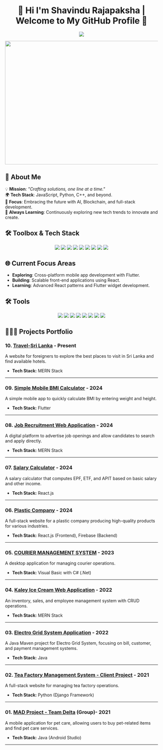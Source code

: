 <h1 align="center">🌟 Hi I'm Shavindu Rajapaksha | Welcome to My GitHub Profile 🌟</h1>


<p align="center">
  <img src="https://readme-typing-svg.herokuapp.com?font=Fira+Code&size=24&duration=3000&pause=1000&color=29F7C0&width=800&lines=Full-Stack+Developer+%7C+Mobile+App+Developer;Passionate+about+Building+Scalable+Apps+and+Systems;Exploring+AI%2C+Blockchain%2C+and+Web3+Technologies;Continuous+Learning+and+Personal+Growth+🚀">
</p>



<p align="center">
  <img src="https://media.giphy.com/media/f3iwJFOVOwuy7K6FFw/giphy.gif" width="720" height="405" />
</p>



## 🚀 About Me  

💡 **Mission**: _"Crafting solutions, one line at a time."_  
🌍 **Tech Stack**: JavaScript, Python, C++, and beyond.  
🎯 **Focus**: Embracing the future with AI, Blockchain, and full-stack development.  
🚀 **Always Learning**: Continuously exploring new tech trends to innovate and create.  



## 🛠️ **Toolbox & Tech Stack**  

<p align="center">
  <img src="https://img.shields.io/badge/JavaScript-F7DF1E?style=for-the-badge&logo=javascript&logoColor=black" />
  <img src="https://img.shields.io/badge/TypeScript-3178C6?style=for-the-badge&logo=typescript&logoColor=white" />
  <img src="https://img.shields.io/badge/Node.js-339933?style=for-the-badge&logo=nodedotjs&logoColor=white" />
  <img src="https://img.shields.io/badge/React-61DAFB?style=for-the-badge&logo=react&logoColor=black" />
  <img src="https://img.shields.io/badge/Flutter-02569B?style=for-the-badge&logo=flutter&logoColor=white" />
  <img src="https://img.shields.io/badge/Express.js-4B4B4B?style=for-the-badge&logo=express&logoColor=white" />
  <img src="https://img.shields.io/badge/Git-F05032?style=for-the-badge&logo=git&logoColor=white" />
  <img src="https://img.shields.io/badge/Docker-2496ED?style=for-the-badge&logo=docker&logoColor=white" />
  <img src="https://img.shields.io/badge/Tailwind_CSS-38B2AC?style=for-the-badge&logo=tailwind-css&logoColor=white" />
</p>






## 🌐 **Current Focus Areas**  

- **Exploring**: Cross-platform mobile app development with Flutter.  
- **Building**: Scalable front-end applications using React.  
- **Learning**: Advanced React patterns and Flutter widget development.  






## 🛠️ **Tools**

<p align="center">
  <img src="https://img.shields.io/badge/VS_Code-007ACC?style=for-the-badge&logo=visual-studio-code&logoColor=white" />
  <img src="https://img.shields.io/badge/Android_Studio-3DDC84?style=for-the-badge&logo=android-studio&logoColor=white" />
  <img src="https://img.shields.io/badge/Xcode-147EFB?style=for-the-badge&logo=xcode&logoColor=white" />
  <img src="https://img.shields.io/badge/Figma-F24E1E?style=for-the-badge&logo=figma&logoColor=white" />
  <img src="https://img.shields.io/badge/IntelliJ-AB00FF?style=for-the-badge&logo=intellij-idea&logoColor=white" />
    <img src="https://img.shields.io/badge/Postman-FF6C37?style=for-the-badge&logo=postman&logoColor=white" />
  <img src="https://img.shields.io/badge/Eclipse-2C2255?style=for-the-badge&logo=eclipse&logoColor=white" />
  <img src="https://img.shields.io/badge/Jira-0052CC?style=for-the-badge&logo=jira&logoColor=white" />
</p>

## 👨🏽‍💻 **Projects Portfolio**

### 10. [Travel-Sri Lanka](https://github.com/IT20272654/Travel-Sri-Lanka) - **Present**
A website for foreigners to explore the best places to visit in Sri Lanka and find available hotels.

- **Tech Stack:** MERN Stack

---

### 09. [Simple Mobile BMI Calculator](https://github.com/IT20272654/Simple-BMI-Calculator) - **2024**
A simple mobile app to quickly calculate BMI by entering weight and height.

- **Tech Stack:** Flutter

---

### 08. [Job Recruitment Web Application](https://github.com/IT20272654/Job-Recruitment) - **2024**
A digital platform to advertise job openings and allow candidates to search and apply directly.

- **Tech Stack:** MERN Stack

---

### 07. [Salary Calculator](https://github.com/IT20272654/salary-calculator-2024-Q1-IT20272654) - **2024**
A salary calculator that computes EPF, ETF, and APIT based on basic salary and other income.

- **Tech Stack:** React.js

---

### 06. [Plastic Company](https://github.com/IT20272654/Plastic_Company) - **2024**
A full-stack website for a plastic company producing high-quality products for various industries.

- **Tech Stack:** React.js (Frontend), Firebase (Backend)

---

### 05. [COURIER MANAGEMENT SYSTEM](https://github.com/Pavith00/COURIER_MANAGEMENT_SYSTEM) - **2023**
A desktop application for managing courier operations.

- **Tech Stack:** Visual Basic with C# (.Net)

---

### 04. [Kaley Ice Cream Web Application](https://github.com/ThiroshMadhusha/KaleyIceCream) - **2022**
An inventory, sales, and employee management system with CRUD operations.

- **Tech Stack:** MERN Stack

---

### 03. [Electro Grid System Application](https://github.com/ThiroshMadhusha/ElectroGridSystem) - **2022**
A Java Maven project for Electro Grid System, focusing on bill, customer, and payment management systems.

- **Tech Stack:** Java

---

### 02. [Tea Factory Management System - Client Project](https://github.com/SLIIT-My-Projects-Works/Tea-Factory-Management-System-Client-Project) - **2021**
A full-stack website for managing tea factory operations.

- **Tech Stack:** Python (Django Framework)

---

### 01. [MAD Project - Team Delta](https://github.com/Shenal99/MAD-Project-Team-Delta) (Group)- **2021**
A mobile application for pet care, allowing users to buy pet-related items and find pet care services.

- **Tech Stack:** Java (Android Studio)

---




